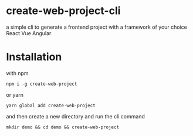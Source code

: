 # create-web-project-cli

a simple cli to generate a frontend project with a framework of your choice React Vue Angular

# Installation

with npm

`npm i -g create-web-project`

or yarn

`yarn global add create-web-project`

and then create a new directory and run the cli command

`mkdir demo && cd demo && create-web-project`
